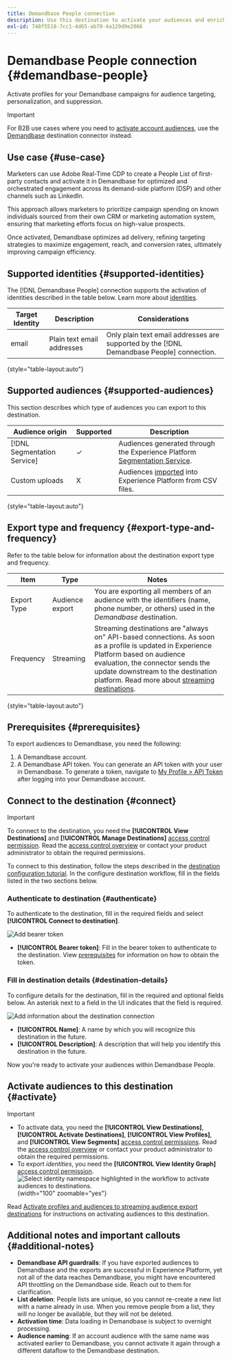 ```yaml
---
title: Demandbase People connection
description: Use this destination to activate your audiences and enrich them with Demandbase third-party data, for other downstream use-cases in marketing and sales.
exl-id: 748f5518-7cc1-4d65-ab70-4a129d9e2066
---
```

# Demandbase People connection {#demandbase-people}

Activate profiles for your Demandbase campaigns for audience targeting, personalization, and suppression.

>[!IMPORTANT]
>
>For B2B use cases where you need to [activate account audiences](../../ui/activate-account-audiences.md), use the [Demandbase](demandbase.md) destination connector instead.

## Use case {#use-case}

Marketers can use Adobe Real-Time CDP to create a People List of first-party contacts and activate it in Demandbase for optimized and orchestrated engagement across its demand-side platform (DSP) and other channels such as LinkedIn.

This approach allows marketers to prioritize campaign spending on known individuals sourced from their own CRM or marketing automation system, ensuring that marketing efforts focus on high-value prospects.

Once activated, Demandbase optimizes ad delivery, refining targeting strategies to maximize engagement, reach, and conversion rates, ultimately improving campaign efficiency.

## Supported identities {#supported-identities}

The [!DNL Demandbase People] connection supports the activation of identities described in the table below. Learn more about [identities](/help/identity-service/features/namespaces.md).

|Target Identity|Description|Considerations|
|---|---|---|
|email|Plain text email addresses | Only plain text email addresses are supported by the [!DNL Demandbase People] connection.|

{style="table-layout:auto"}

## Supported audiences {#supported-audiences}

This section describes which type of audiences you can export to this destination.

| Audience origin | Supported | Description | 
---------|----------|----------|
| [!DNL Segmentation Service] | ✓ | Audiences generated through the Experience Platform [Segmentation Service](../../../segmentation/home.md).|
| Custom uploads | X | Audiences [imported](../../../segmentation/ui/overview.md#import-audience) into Experience Platform from CSV files. |

{style="table-layout:auto"}

## Export type and frequency {#export-type-and-frequency} 

Refer to the table below for information about the destination export type and frequency.

| Item         | Type      | Notes                       |
|--------------|-----------|---------------------------|
| Export Type  | Audience export | You are exporting all members of an audience with the identifiers (name, phone number, or others) used in the *Demandbase* destination. |
| Frequency    | Streaming  | Streaming destinations are "always on" API-based connections. As soon as a profile is updated in Experience Platform based on audience evaluation, the connector sends the update downstream to the destination platform. Read more about [streaming destinations](/help/destinations/destination-types.md#streaming-destinations). |

{style="table-layout:auto"}

## Prerequisites {#prerequisites}

To export audiences to Demandbase, you need the following:

1. A Demandbase account.
2. A Demandbase API token. You can generate an API token with your user in Demandbase. To generate a token, navigate to [My Profile > API Token](https://web.demandbase.com/o/ad/at) after logging into your Demandbase account.

## Connect to the destination {#connect}

>[!IMPORTANT]
> 
>To connect to the destination, you need the **[!UICONTROL View Destinations]** and **[!UICONTROL Manage Destinations]** [access control permission](/help/access-control/home.md#permissions). Read the [access control overview](/help/access-control/ui/overview.md) or contact your product administrator to obtain the required permissions.

To connect to this destination, follow the steps described in the [destination configuration tutorial](../../ui/connect-destination.md). In the configure destination workflow, fill in the fields listed in the two sections below.

### Authenticate to destination {#authenticate}

To authenticate to the destination, fill in the required fields and select **[!UICONTROL Connect to destination]**.

![Add bearer token](../../assets/catalog/advertising/demandbase-people/bearer-token.png)

* **[!UICONTROL Bearer token]**: Fill in the bearer token to authenticate to the destination. View [prerequisites](#prerequisites) for information on how to obtain the token.

### Fill in destination details {#destination-details}

To configure details for the destination, fill in the required and optional fields below. An asterisk next to a field in the UI indicates that the field is required.

![Add information about the destination connection](../../assets/catalog/advertising/demandbase-people/name-and-description.png)

*  **[!UICONTROL Name]**: A name by which you will recognize this destination in the future.
*  **[!UICONTROL Description]**: A description that will help you identify this destination in the future.

Now you're ready to activate your audiences within Demandbase People.

## Activate audiences to this destination {#activate}

>[!IMPORTANT]
> 
>* To activate data, you need the **[!UICONTROL View Destinations]**, **[!UICONTROL Activate Destinations]**, **[!UICONTROL View Profiles]**, and **[!UICONTROL View Segments]** [access control permissions](/help/access-control/home.md#permissions). Read the [access control overview](/help/access-control/ui/overview.md) or contact your product administrator to obtain the required permissions.
>* To export *identities*, you need the **[!UICONTROL View Identity Graph]** [access control permission](/help/access-control/home.md#permissions). <br> ![Select identity namespace highlighted in the workflow to activate audiences to destinations.](/help/destinations/assets/overview/export-identities-to-destination.png "Select identity namespace highlighted in the workflow to activate audiences to destinations."){width="100" zoomable="yes"}

Read [Activate profiles and audiences to streaming audience export destinations](/help/destinations/ui/activate-segment-streaming-destinations.md) for instructions on activating audiences to this destination.

## Additional notes and important callouts {#additional-notes}

* **Demandbase API guardrails**: If you have exported audiences to Demandbase and the exports are successful in Experience Platform, yet not all of the data reaches Demandbase, you might have encountered API throttling on the Demandbase side. Reach out to them for clarification.
* **List deletion**: People lists are unique, so you cannot re-create a new list with a name already in use. When you remove people from a list, they will no longer be available, but they will not be deleted.
* **Activation time**: Data loading in Demandbase is subject to overnight processing.
* **Audience naming**: If an account audience with the same name was activated earlier to Demandbase, you cannot activate it again through a different dataflow to the Demandbase destination.
